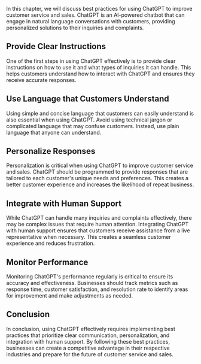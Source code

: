 
In this chapter, we will discuss best practices for using ChatGPT to improve customer service and sales. ChatGPT is an AI-powered chatbot that can engage in natural language conversations with customers, providing personalized solutions to their inquiries and complaints.

Provide Clear Instructions
--------------------------

One of the first steps in using ChatGPT effectively is to provide clear instructions on how to use it and what types of inquiries it can handle. This helps customers understand how to interact with ChatGPT and ensures they receive accurate responses.

Use Language that Customers Understand
--------------------------------------

Using simple and concise language that customers can easily understand is also essential when using ChatGPT. Avoid using technical jargon or complicated language that may confuse customers. Instead, use plain language that anyone can understand.

Personalize Responses
---------------------

Personalization is critical when using ChatGPT to improve customer service and sales. ChatGPT should be programmed to provide responses that are tailored to each customer's unique needs and preferences. This creates a better customer experience and increases the likelihood of repeat business.

Integrate with Human Support
----------------------------

While ChatGPT can handle many inquiries and complaints effectively, there may be complex issues that require human attention. Integrating ChatGPT with human support ensures that customers receive assistance from a live representative when necessary. This creates a seamless customer experience and reduces frustration.

Monitor Performance
-------------------

Monitoring ChatGPT's performance regularly is critical to ensure its accuracy and effectiveness. Businesses should track metrics such as response time, customer satisfaction, and resolution rate to identify areas for improvement and make adjustments as needed.

Conclusion
----------

In conclusion, using ChatGPT effectively requires implementing best practices that prioritize clear communication, personalization, and integration with human support. By following these best practices, businesses can create a competitive advantage in their respective industries and prepare for the future of customer service and sales.
